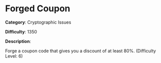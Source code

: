 # Forged Coupon

**Category**: Cryptographic Issues

**Difficulty**: 1350

**Description**:

Forge a coupon code that gives you a discount of at least 80%. (Difficulty Level: 6)

